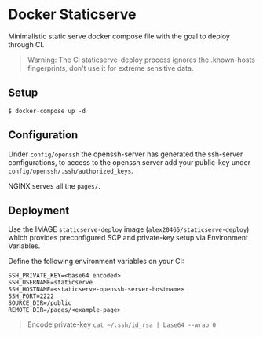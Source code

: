 # Docker Staticserve

Minimalistic static serve docker compose file with the goal to deploy through CI.

> Warning: The CI staticserve-deploy process ignores the .known-hosts fingerprints, don't use it for extreme sensitive data.

## Setup

```
$ docker-compose up -d
```

## Configuration

Under `config/openssh` the openssh-server has generated the ssh-server configurations, to access to the openssh server add your public-key under `config/openssh/.ssh/authorized_keys`.

NGINX serves all the `pages/`.

## Deployment


Use the IMAGE `staticserve-deploy` image (`alex20465/staticserve-deploy`) which provides preconfigured SCP and private-key setup via Environment Variables.

Define the following environment variables on your CI:

```
SSH_PRIVATE_KEY=<base64 encoded>
SSH_USERNAME=staticserve
SSH_HOSTNAME=<staticserve-openssh-server-hostname>
SSH_PORT=2222
SOURCE_DIR=/public
REMOTE_DIR=/pages/<example-page>
```

> Encode private-key `cat ~/.ssh/id_rsa | base64 --wrap 0`